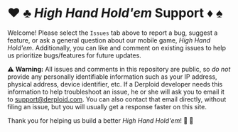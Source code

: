 # :hearts: :clubs: _High Hand Hold'em_ Support :diamonds: :spades:

Welcome! Please select the `Issues` tab above to report a bug, suggest a feature, or ask a general question about our mobile game, _High Hand Hold'em_. Additionally, you can like and comment on existing issues to help us prioritize bugs/features for future updates.

:warning: **Warning:** All issues and comments in this repository are public, so _do not_ provide any personally identifiable information such as your IP address, physical address, device identifier, etc. If a Derploid developer needs this information to help troubleshoot an issue, he or she will ask you to email it to [support@derploid.com](mailto:support@derploid.com). You can also contact that email directly, without filing an issue, but you will usually get a response faster on this site.

Thank you for helping us build a better _High Hand Hold'em_! :pray: :hugs: 
